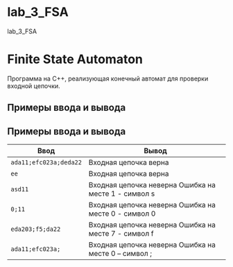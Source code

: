 # lab_3_FSA
lab_3_FSA

# Finite State Automaton

Программа на C++, реализующая конечный автомат для проверки входной цепочки.

## Примеры ввода и вывода

## Примеры ввода и вывода

| Ввод                          | Вывод                                                |
|-------------------------------|------------------------------------------------------|
| `ada11;efc023a;deda22`        | Входная цепочка верна                                |
| `ee`                          | Входная цепочка верна                                |
| `asd11`                       | Входная цепочка неверна Ошибка на месте 1 - символ s |
| `0;11`                        | Входная цепочка неверна Ошибка на месте 0 - символ 0 |
| `eda203;f5;da22`              | Входная цепочка неверна Ошибка на месте 7 - символ f |
| `ada11;efc023a;`              | Входная цепочка неверна Ошибка на месте 0 – символ ; |
